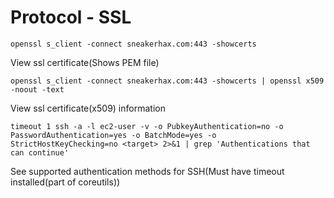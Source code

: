 # Protocol - SSL

```
openssl s_client -connect sneakerhax.com:443 -showcerts
```

View ssl certificate(Shows PEM file)

```
openssl s_client -connect sneakerhax.com:443 -showcerts | openssl x509 -noout -text
```

View ssl certificate(x509) information

```
timeout 1 ssh -a -l ec2-user -v -o PubkeyAuthentication=no -o PasswordAuthentication=yes -o BatchMode=yes -o StrictHostKeyChecking=no <target> 2>&1 | grep 'Authentications that can continue'
```

See supported authentication methods for SSH(Must have timeout installed(part of coreutils))
